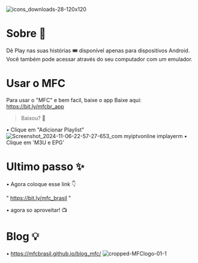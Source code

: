 ![icons_downloads-28-120x120](https://github.com/user-attachments/assets/bc7efceb-451e-4b9b-b0e1-ef2be7b7a4e9)

# Sobre 🔔
Dê Play nas suas histórias 🎟️
disponível apenas para dispositivos Android. Você também pode acessar através do seu computador com um emulador.

# Usar o MFC
Para usar o "MFC" e bem facil, baixe o app
Baixe aqui: 
https://bit.ly/mfcbr_app
> Baixou? 🤩

• Clique em "Adicionar Playlist"
![Screenshot_2024-11-06-22-57-27-653_com myiptvonline implayerm](https://github.com/user-attachments/assets/de38c776-8632-4165-8dec-0cdcf036aa92)
• Clique em 'M3U e EPG'
# Ultimo passo ✨
• Agora coloque esse link 👇

" https://bit.ly/mfc_brasil "

• agora so aproveitar! 📺

# Blog 💡
• https://mfcbrasil.github.io/blog_mfc/
![cropped-MFClogo-01-1](https://github.com/user-attachments/assets/ee60c745-be54-421a-a0b7-f8da2db94736)
